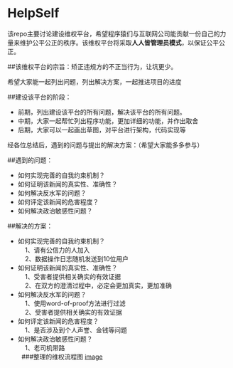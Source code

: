 # HelpSelf
该repo主要讨论建设维权平台，希望程序猿们与互联网公司能贡献一份自己的力量来维护公平公正的秩序。该维权平台将采取**人人皆管理员模式**，以保证公平公正。

##该维权平台的宗旨：矫正违规方的不正当行为，让坑更少。

希望大家能一起列出问题，列出解决方案，一起推进项目的进度

##建设该平台的阶段：
* 前期，列出建设该平台的所有问题，解决该平台的所有问题。
* 中期，大家一起帮忙列出程序功能，更加详细的功能，并作出取舍
* 后期，大家可以一起画出草图，对平台进行架构，代码实现等

经各位总结后，遇到的问题与提出的解决方案：（希望大家能多多参与）
 
##遇到的问题：<br/>
  * 如何实现完善的自我约束机制？
  * 如何证明该新闻的真实性、准确性？
  * 如何解决反水军的问题？
  * 如何评定该新闻的危害程度？
  * 如何解决政治敏感性问题？<br/>
  
##解决的方案：<br/>
  * 如何实现完善的自我约束机制？<br/>
     1、请有公信力的人加入<br/>
     2、数据操作日志随机发送到10位用户<br/>
  * 如何证明该新闻的真实性、准确性？<br/>
     1、受害者提供相关确实的有效证据<br/>
     2、在双方的澄清过程中，必定会更加真实，更加准确<br/>
  * 如何解决反水军的问题？<br/>
     1、使用word-of-proof方法进行过滤<br/>
     2、受害者提供相关确实的有效证据<br/>
  * 如何评定该新闻的危害程度？<br/>
     1、是否涉及到个人声誉、金钱等问题<br/>
  * 如何解决政治敏感性问题？<br/>
     1、老司机带路<br/>
  
###整理的维权流程图
[image](https://github.com/lurenok/HelpSelf/blob/master/%E7%BB%B4%E6%9D%83%E6%B5%81%E7%A8%8B%E5%9B%BE.png)
